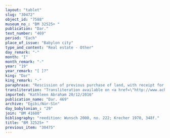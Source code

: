 ```yaml
---
layout: "tablet"
slug: "30472"
object_id: "7588"
museum_no_: "BM 32525+ "
publication: "Dar."
text_number: "469"
period: "Each"
place_of_issue: "Babylon city"
type_and_content: "Real estate - Other"
day_remark: "-"
month: "I"
month_remark: "-"
year: "19"
year_remark: "[ ]?"
king: "Dar"
king_remark: "-"
paraphrase: "Rescission of previous purchase of land, with receipt for redemption of silver.<br /> <strong>A</strong> had bought (<em>mahīra epē&scaron;u</em>) two plots of land from <strong>B</strong>, paying their full price (<em>ana kasap gamirtu</em>), in Darius 18<sup>th</sup> year. The purchase included land cultivated with trees and grain (<em>zēru zaqpu u mēre&scaron;u</em>) located in Litamu in front of the Ura&scaron; Gate in the district (<em>pīhatu</em>) of Babylon, and another house building plot (<em>qan&ucirc;</em>) in Hursagkalamma, near to <strong>C</strong> &lsquo;s house . The silver (the exact amount is lost because the top part of the tablet is broken) and its interest (<em>hubullu</em>) have been paid (<em>eṭēru</em> N) by <strong>A</strong> to <strong>B</strong>, as written in the document recording the deal (<em>ak&icirc; ṭuppi mahīri</em>).<br /> Now, one or more years later (the tablet is certainly dated after Darius&rsquo; 19<sup>th</sup> year, but the passage regarding the date is poorly preserved), <strong>A </strong>rescinds his previous purchase and gives (<em>nadānu</em>) the possessory title (<em>ṭuppi mahīri</em>) back to <strong>B</strong>. The parties agree that there is no claim or legal lawsuit (<em>dīnu u ragāmu</em>), nor any other creditor&rsquo;s claim (<em>mimma ra&scaron;&ucirc;tu gabbi</em>) from <strong>A</strong> against <strong>B</strong>, regarding the field and house building plot of land. Names of 7 witnesses and the scribe.<br /> &nbsp;<br /> <strong>A</strong> = Marduk-muballissu/Nab&ucirc;-ēṭir-nap&scaron;āti//S&icirc;n-tabni-uṣur; <strong>B</strong> = Marduk-nāṣir-apli/Itti-Marduk-balāṭu//Egibi; <strong>C</strong> = Bēl-&hellip;/Erība-Marduk//Arad-Nergal"
transliteration: "Transliteration available on <a href=\"http://www.achemenet.com/en/item/?/textual-sources/texts-by-regions/babylonia/babylon/1328854\" target=\"_blank\">Achemenet</a>"
imported: "Kathleen Abraham 20/12/2016"
publication_name: "Dar. 469"
archive: "Egibi/Nūr-Sîn"
day_babylonian_: "29"
join: "BM 41680"
bibliography: "reedition: Wunsch 2000, no. 222; Krecher 1970, 348f."
title: "BM 32525+ "
previous_item: "30475"
---
```

